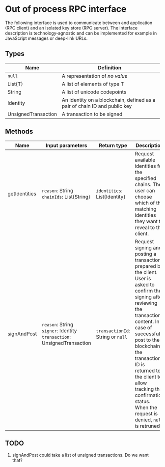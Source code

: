 # Out of process RPC interface

The following interface is used to communicate between and application (RPC
client) and an isolated key store (RPC server). The interface description is
technology-agnostic and can be implemented for example in JavaScript messages or
deep-link URLs.

## Types

| Name                | Definition                                                                |
| ------------------- | ------------------------------------------------------------------------- |
| `null`              | A representation of _no value_                                            |
| List{T}             | A list of elements of type T                                              |
| String              | A list of unicode codepoints                                              |
| Identity            | An identity on a blockchain, defined as a pair of chain ID and public key |
| UnsignedTransaction | A transaction to be signed                                                |

## Methods

| Name          | Input parameters                                                             | Return type                       | Description                                                                                                                                                                                                                                                                                                                          |
| ------------- | ---------------------------------------------------------------------------- | --------------------------------- | ------------------------------------------------------------------------------------------------------------------------------------------------------------------------------------------------------------------------------------------------------------------------------------------------------------------------------------ |
| getIdentities | `reason`: String<br>`chainIds`: List{String}                                 | `identities`: List{Identity}      | Request available identities for the specified chains. The user can choose which of the matching identities they want to reveal to the client.                                                                                                                                                                                       |
| signAndPost   | `reason`: String<br>`signer`: Identity<br>`transaction`: UnsignedTransaction | `transactionId`: String or `null` | Request signing and posting a transaction prepared by the client. User is asked to confirm the signing after reviewing the transaction content. In case of successful post to the blockchain, the transaction ID is returned to the client to allow tracking the confirmation status. When the request is denied, `null` is retruned |

## TODO

1. signAndPost could take a list of unsigned transactions. Do we want that?
